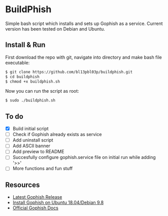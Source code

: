 # BuildPhish
Simple bash script which installs and sets up Gophish as a service. Current version has been tested on Debian and Ubuntu.

## Install & Run
First download the repo with git, navigate into directory and make bash file executable:
```bash
$ git clone https://github.com/bl13pbl03p/buildphish.git
$ cd buildphish
$ chmod +x buildphish.sh
```
Now you can run the script as root:
```bash
$ sudo ./buildphish.sh
```

## To do
- [x]  Build initial script
- [ ]  Check if Gophish already exists as service
- [ ]  Add uninstall script
- [ ]  Add ASCII banner
- [ ]  Add preview to README
- [ ]  Succesfully configure gophish.service file on initial run while adding '>>'
- [ ]  More functions and fun stuff

## Resources
- [Latest Gophish Release](https://github.com/gophish/gophish/releases/tag/v0.11.0)
- [Install Gophish on Ubuntu 18.04/Debian 9.8](https://kifarunix.com/install-gophish-on-ubuntu-18-04-debian-9-8/)
- [Official Gophish Docs](https://getgophish.com/documentation/)
